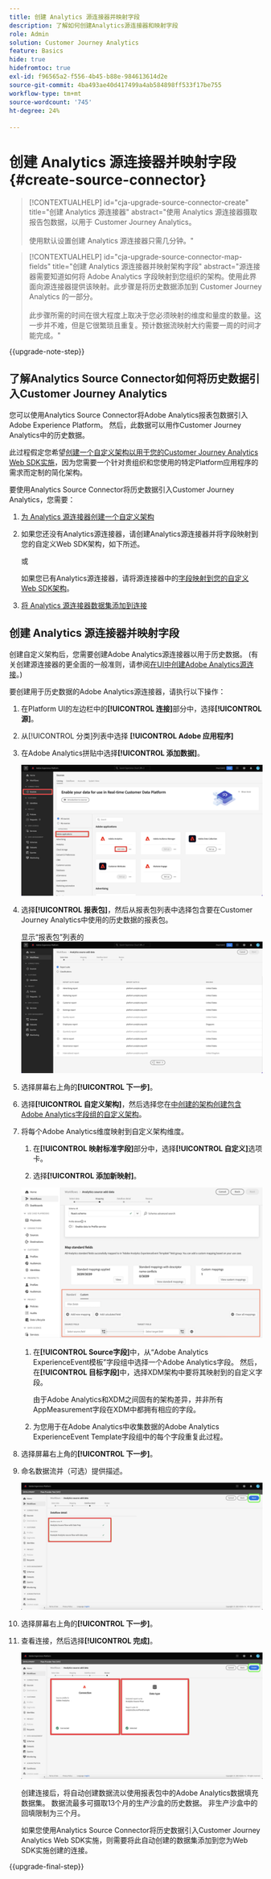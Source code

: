 ```yaml
---
title: 创建 Analytics 源连接器并映射字段
description: 了解如何创建Analytics源连接器和映射字段
role: Admin
solution: Customer Journey Analytics
feature: Basics
hide: true
hidefromtoc: true
exl-id: f96565a2-f556-4b45-b88e-984613614d2e
source-git-commit: 4ba493ae40d417499a4ab584898ff533f17be755
workflow-type: tm+mt
source-wordcount: '745'
ht-degree: 24%

---
```


# 创建 Analytics 源连接器并映射字段 {#create-source-connector}

<!-- markdownlint-disable MD034 -->

>[!CONTEXTUALHELP]
>id="cja-upgrade-source-connector-create"
>title="创建 Analytics 源连接器"
>abstract="使用 Analytics 源连接器摄取报告包数据，以用于 Customer Journey Analytics。<br><br>使用默认设置创建 Analytics 源连接器只需几分钟。"

<!-- markdownlint-enable MD034 -->

<!-- markdownlint-disable MD034 -->

>[!CONTEXTUALHELP]
>id="cja-upgrade-source-connector-map-fields"
>title="创建 Analytics 源连接器并映射架构字段"
>abstract="源连接器需要知道如何将 Adobe Analytics 字段映射到您组织的架构。使用此界面向源连接器提供该映射。此步骤是将历史数据添加到 Customer Journey Analytics 的一部分。<br><br>此步骤所需的时间在很大程度上取决于您必须映射的维度和量度的数量。这一步并不难，但是它很繁琐且重复。预计数据流映射大约需要一周的时间才能完成。"

<!-- markdownlint-enable MD034 -->

{{upgrade-note-step}}

## 了解Analytics Source Connector如何将历史数据引入Customer Journey Analytics

您可以使用Analytics Source Connector将Adobe Analytics报表包数据引入Adobe Experience Platform。 然后，此数据可以用作Customer Journey Analytics中的历史数据。

此过程假定您希望[创建一个自定义架构以用于您的Customer Journey Analytics Web SDK实施](/help/getting-started/cja-upgrade/cja-upgrade-schema-create.md)，因为您需要一个针对贵组织和您使用的特定Platform应用程序的需求而定制的简化架构。

要使用Analytics Source Connector将历史数据引入Customer Journey Analytics，您需要：

1. [为 Analytics 源连接器创建一个自定义架构](/help/getting-started/cja-upgrade/cja-upgrade-source-connector-schema.md)

1. 如果您还没有Analytics源连接器，请创建Analytics源连接器并将字段映射到您的自定义Web SDK架构，如下所述。

   或

   如果您已有Analytics源连接器，请将源连接器中的[字段映射到您的自定义Web SDK架构](/help/getting-started/cja-upgrade/cja-upgrade-from-source-connector.md)。

1. [将 Analytics 源连接器数据集添加到连接](/help/getting-started/cja-upgrade/cja-upgrade-source-connector-dataset.md)

## 创建 Analytics 源连接器并映射字段

创建自定义架构后，您需要创建Adobe Analytics源连接器以用于历史数据。 (有关创建源连接器的更全面的一般准则，请参阅[在UI中创建Adobe Analytics源连接](https://experienceleague.adobe.com/docs/experience-platform/sources/ui-tutorials/create/adobe-applications/analytics.html?lang=zh-hans)。)

要创建用于历史数据的Adobe Analytics源连接器，请执行以下操作：

1. 在Platform UI的左边栏中的&#x200B;**[!UICONTROL 连接]**&#x200B;部分中，选择&#x200B;**[!UICONTROL 源]**。

1. 从[!UICONTROL 分类]列表中选择 **[!UICONTROL Adobe 应用程序]**

1. 在Adobe Analytics拼贴中选择&#x200B;**[!UICONTROL 添加数据]**。

   ![已选择源的Adobe Experience Platform窗口，同时突出显示Adobe应用程序和添加数据。](./assets/sources-overview.png)

1. 选择&#x200B;**[!UICONTROL 报表包]**，然后从报表包列表中选择包含要在Customer Journey Analytics中使用的历史数据的报表包。

   显示“报表包”列表的![Adobe Experience Platform窗口](./assets/report-suites.png)

1. 选择屏幕右上角的&#x200B;**[!UICONTROL 下一步]**。

1. 选择&#x200B;**[!UICONTROL 自定义架构]**，然后选择您在[中创建的架构创建包含Adobe Analytics字段组的自定义架构](/help/getting-started/cja-upgrade/cja-upgrade-source-connector-schema.md)。<!-- Deleted this, because I changed this from choosing the default schemawe're pointing them now at the schema they just created: "Adobe Experience Platform  automatically creates the schema and the corresponding dataset to map all standard fields from the selected Adobe Analytics report suite." -->

   <!-- add screenshot -->

1. 将每个Adobe Analytics维度映射到自定义架构维度。

   1. 在&#x200B;**[!UICONTROL 映射标准字段]**&#x200B;部分中，选择&#x200B;**[!UICONTROL 自定义]**&#x200B;选项卡。

   1. 选择&#x200B;**[!UICONTROL 添加新映射]**。

   ![映射架构字段](assets/schema-mapping.png)

   1. 在&#x200B;**[!UICONTROL Source字段]**&#x200B;中，从“Adobe Analytics ExperienceEvent模板”字段组中选择一个Adobe Analytics字段。 然后，在&#x200B;**[!UICONTROL 目标字段]**&#x200B;中，选择XDM架构中要将其映射到的自定义字段。

      由于Adobe Analytics和XDM之间固有的架构差异，并非所有AppMeasurement字段在XDM中都拥有相应的字段。

   1. 为您用于在Adobe Analytics中收集数据的Adobe Analytics ExperienceEvent Template字段组中的每个字段重复此过程。

1. 选择屏幕右上角的&#x200B;**[!UICONTROL 下一步]**。

1. 命名数据流并（可选）提供描述。

   ![Adobe Experience Platform窗口，突出显示数据流详细信息部分](./assets/dataflow-detail.png)

1. 选择屏幕右上角的&#x200B;**[!UICONTROL 下一步]**。

1. 查看连接，然后选择&#x200B;**[!UICONTROL 完成]**。

   ![Adobe Experience Platform窗口突出显示“连接”和“数据类型”部分以供审阅](./assets/review.png)

   创建连接后，将自动创建数据流以使用报表包中的Adobe Analytics数据填充数据集。 数据流最多可摄取13个月的生产沙盒的历史数据。 非生产沙盒中的回填限制为三个月。

   如果您使用Analytics Source Connector将历史数据引入Customer Journey Analytics Web SDK实施，则需要将此自动创建的数据集添加到您为Web SDK实施创建的连接。

{{upgrade-final-step}}

